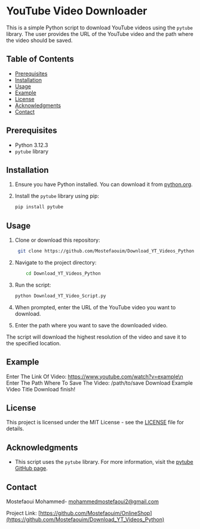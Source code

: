 # YouTube Video Downloader

This is a simple Python script to download YouTube videos using the `pytube` library. The user provides the URL of the YouTube video and the path where the video should be saved.

## Table of Contents

- [Prerequisites](#Prerequisites)
- [Installation](#Installation)
- [Usage](#usage)
- [Example](#Example)
- [License](#license)
- [Acknowledgments](#Acknowledgments)
- [Contact](#contact)

## Prerequisites

- Python 3.12.3
- `pytube` library

## Installation

1. Ensure you have Python installed. You can download it from [python.org](https://www.python.org/).

2. Install the `pytube` library using pip:

    ```bash
    pip install pytube
    ```

## Usage

1. Clone or download this repository:
      ```sh
       git clone https://github.com/Mostefaouim/Download_YT_Videos_Python.git
    ```
2. Navigate to the project directory:
    ```sh
        cd Download_YT_Videos_Python
    ```
3. Run the script:

    ```bash
    python Download_YT_Video_Script.py
    ```

4. When prompted, enter the URL of the YouTube video you want to download.

5. Enter the path where you want to save the downloaded video.

The script will download the highest resolution of the video and save it to the specified location.

## Example

Enter The Link Of Video: https://www.youtube.com/watch?v=example\n
Enter The Path Where To Save The Video: /path/to/save
Download Example Video Title
Download finish!


## License

This project is licensed under the MIT License - see the [LICENSE](LICENSE) file for details.

## Acknowledgments

- This script uses the `pytube` library. For more information, visit the [pytube GitHub page](https://github.com/pytube/pytube).

  
## Contact

Mostefaoui Mohammed- [mohammedmostefaoui2@gmail.com](mailto:mohammedmostefaoui2@gmail.com)

Project Link: [https://github.com/Mostefaouim/OnlineShop](https://github.com/Mostefaouim/Download_YT_Videos_Python)
